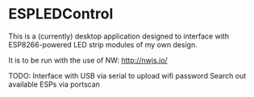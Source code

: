 # ESPLEDControl

This is a (currently) desktop application designed to interface with ESP8266-powered LED strip modules of my own design.

It is to be run with the use of NW: http://nwjs.io/


TODO:
Interface with USB via serial to upload wifi password
Search out available ESPs via portscan

